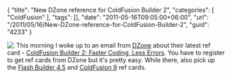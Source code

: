 {
	"title": "New DZone reference for ColdFusion Builder 2",
	"categories": [
		"ColdFusion"
	],
	"tags": [],
	"date": "2011-05-16T09:05:00+06:00",
	"url": "/2011/05/16/New-DZone-reference-for-ColdFusion-Builder-2",
	"guid": "4233"
}

<img src="http://static.raymondcamden.com/images/cfjedi/cfbrefcard.png" style="float:left;margin-right: 5px" /> This morning I woke up to an email from <a href="http://www.dzone.com">DZone</a> about their latest ref card - <a href="http://refcardz.dzone.com/refcardz/coldfusion-builder-2-faster">ColdFusion Builder 2: Faster Coding, Less Errors</a>. You have to register to get ref cards from DZone but it's pretty easy. While there, also pick up the <a href="http://refcardz.dzone.com/refcardz/adobe-flash-builder-45-develop?oid=hom39715">Flash Builder 4.5</a> and <a href="http://refcardz.dzone.com/refcardz/getting-started-coldfusion-9">ColdFusion 9</a> ref cards.